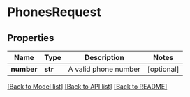 # PhonesRequest

## Properties
Name | Type | Description | Notes
------------ | ------------- | ------------- | -------------
**number** | **str** | A valid phone number | [optional] 

[[Back to Model list]](../README.md#documentation-for-models) [[Back to API list]](../README.md#documentation-for-api-endpoints) [[Back to README]](../README.md)


